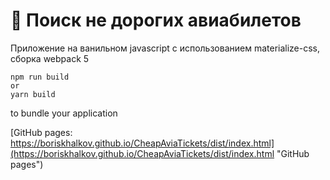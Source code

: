 # 🚀 Поиск не дорогих авиабилетов

Приложение на ванильном javascript с использованием materialize-css,
сборка webpack 5

```
npm run build
or
yarn build
```

to bundle your application



[GitHub pages: https://boriskhalkov.github.io/CheapAviaTickets/dist/index.html](https://boriskhalkov.github.io/CheapAviaTickets/dist/index.html "GitHub pages")
